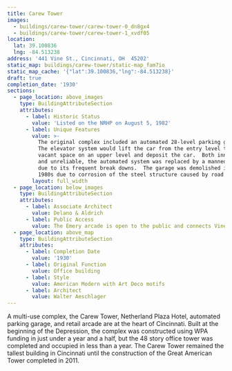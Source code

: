 ```yaml
---
title: Carew Tower
images:
  - buildings/carew-tower/carew-tower-0_dn8gx4
  - buildings/carew-tower/carew-tower-1_xvdf05
location:
  lat: 39.100836
  lng: -84.513238
address: '441 Vine St., Cincinnati, OH  45202'
static_map: buildings/carew-tower/static-map_fam7io
static_map_cache: '{"lat":39.100836,"lng":-84.513238}'
draft: true
completion_date: '1930'
sections:
  - page_location: above_images
    type: BuildingAttributeSection
    attributes:
      - label: Historic Status
        value: 'Listed on the NRHP on August 5, 1982'
      - label: Unique Features
        value: >-
          The original complex included an automated 28-level parking garage. 
          The elevator system would lift the car from the entry level to a
          vacant space on an upper level and deposit the car.  Both innovative
          and unreliable, the automated system was replaced by a manned system
          due to its frequent break downs.  The garage was demolished in the
          1980s due to corrosion of the steel structure caused by road salt.
        layout: full_width
  - page_location: below_images
    type: BuildingAttributeSection
    attributes:
      - label: Associate Architect
        value: Delano & Aldrich
      - label: Public Access
        value: The Emery arcade is open to the public and connects Vine to Race.
  - page_location: above_map
    type: BuildingAttributeSection
    attributes:
      - label: Completion Date
        value: '1930'
      - label: Original Function
        value: Office building
      - label: Style
        value: American Modern with Art Deco motifs
      - label: Architect
        value: Walter Aeschlager
---
```


A multi-use complex, the Carew Tower, Netherland Plaza Hotel, automated parking garage, and retail arcade are at the heart of Cincinnati. Built at the beginning of the Depression, the complex was constructed using WPA funding in just under a year and a half, but the 48 story office tower was completed and occupied in less than a year. The Carew Tower remained the tallest building in Cincinnati until the construction of the Great American Tower completed in 2011.
